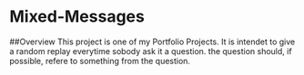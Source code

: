 # Mixed-Messages

##Overview
This project is one of my Portfolio Projects.
It is intendet to give a random replay everytime sobody ask it a question. the question should, if possible, refere to something from the question. 

